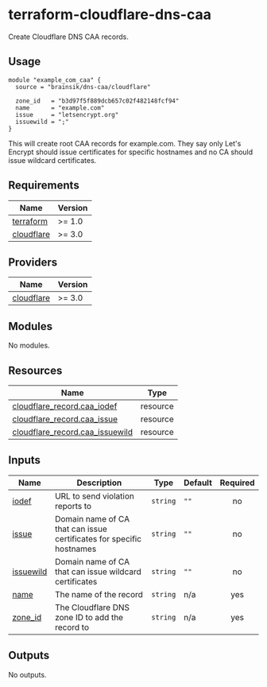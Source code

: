 # terraform-cloudflare-dns-caa

<!-- BEGINNING OF PRE-COMMIT-TERRAFORM DOCS HOOK -->
Create Cloudflare DNS CAA records.

## Usage

```hcl
module "example_com_caa" {
  source = "brainsik/dns-caa/cloudflare"

  zone_id   = "b3d97f5f889dcb657c02f482148fcf94"
  name      = "example.com"
  issue     = "letsencrypt.org"
  issuewild = ";"
}
```

This will create root CAA records for example.com. They say only Let's
Encrypt should issue certificates for specific hostnames and no CA should
issue wildcard certificates.

## Requirements

| Name | Version |
|------|---------|
| <a name="requirement_terraform"></a> [terraform](#requirement\_terraform) | >= 1.0 |
| <a name="requirement_cloudflare"></a> [cloudflare](#requirement\_cloudflare) | >= 3.0 |

## Providers

| Name | Version |
|------|---------|
| <a name="provider_cloudflare"></a> [cloudflare](#provider\_cloudflare) | >= 3.0 |

## Modules

No modules.

## Resources

| Name | Type |
|------|------|
| [cloudflare_record.caa_iodef](https://registry.terraform.io/providers/cloudflare/cloudflare/latest/docs/resources/record) | resource |
| [cloudflare_record.caa_issue](https://registry.terraform.io/providers/cloudflare/cloudflare/latest/docs/resources/record) | resource |
| [cloudflare_record.caa_issuewild](https://registry.terraform.io/providers/cloudflare/cloudflare/latest/docs/resources/record) | resource |

## Inputs

| Name | Description | Type | Default | Required |
|------|-------------|------|---------|:--------:|
| <a name="input_iodef"></a> [iodef](#input\_iodef) | URL to send violation reports to | `string` | `""` | no |
| <a name="input_issue"></a> [issue](#input\_issue) | Domain name of CA that can issue certificates for specific hostnames | `string` | `""` | no |
| <a name="input_issuewild"></a> [issuewild](#input\_issuewild) | Domain name of CA that can issue wildcard certificates | `string` | `""` | no |
| <a name="input_name"></a> [name](#input\_name) | The name of the record | `string` | n/a | yes |
| <a name="input_zone_id"></a> [zone\_id](#input\_zone\_id) | The Cloudflare DNS zone ID to add the record to | `string` | n/a | yes |

## Outputs

No outputs.
<!-- END OF PRE-COMMIT-TERRAFORM DOCS HOOK -->
